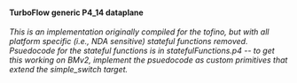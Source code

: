 #### TurboFlow generic P4_14 dataplane
*This is an implementation originally compiled for the tofino, but with all platform specific (i.e., NDA sensitive) stateful functions removed. Psuedocode for the stateful functions is in statefulFunctions.p4 -- to get this working on BMv2, implement the psuedocode as custom primitives that extend the simple_switch target.*


